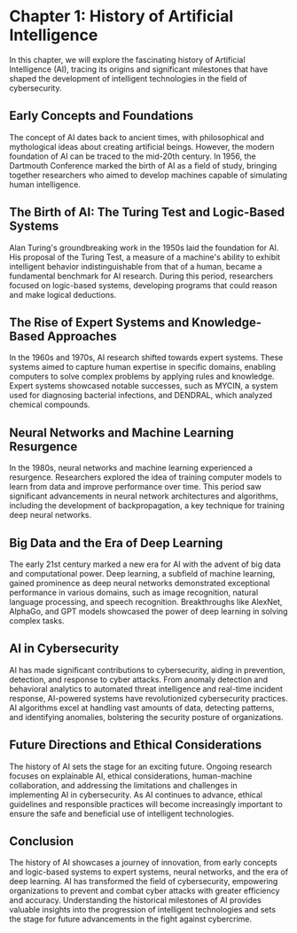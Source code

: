 Chapter 1: History of Artificial Intelligence
=============================================

In this chapter, we will explore the fascinating history of Artificial Intelligence (AI), tracing its origins and significant milestones that have shaped the development of intelligent technologies in the field of cybersecurity.

Early Concepts and Foundations
------------------------------

The concept of AI dates back to ancient times, with philosophical and mythological ideas about creating artificial beings. However, the modern foundation of AI can be traced to the mid-20th century. In 1956, the Dartmouth Conference marked the birth of AI as a field of study, bringing together researchers who aimed to develop machines capable of simulating human intelligence.

The Birth of AI: The Turing Test and Logic-Based Systems
--------------------------------------------------------

Alan Turing's groundbreaking work in the 1950s laid the foundation for AI. His proposal of the Turing Test, a measure of a machine's ability to exhibit intelligent behavior indistinguishable from that of a human, became a fundamental benchmark for AI research. During this period, researchers focused on logic-based systems, developing programs that could reason and make logical deductions.

The Rise of Expert Systems and Knowledge-Based Approaches
---------------------------------------------------------

In the 1960s and 1970s, AI research shifted towards expert systems. These systems aimed to capture human expertise in specific domains, enabling computers to solve complex problems by applying rules and knowledge. Expert systems showcased notable successes, such as MYCIN, a system used for diagnosing bacterial infections, and DENDRAL, which analyzed chemical compounds.

Neural Networks and Machine Learning Resurgence
-----------------------------------------------

In the 1980s, neural networks and machine learning experienced a resurgence. Researchers explored the idea of training computer models to learn from data and improve performance over time. This period saw significant advancements in neural network architectures and algorithms, including the development of backpropagation, a key technique for training deep neural networks.

Big Data and the Era of Deep Learning
-------------------------------------

The early 21st century marked a new era for AI with the advent of big data and computational power. Deep learning, a subfield of machine learning, gained prominence as deep neural networks demonstrated exceptional performance in various domains, such as image recognition, natural language processing, and speech recognition. Breakthroughs like AlexNet, AlphaGo, and GPT models showcased the power of deep learning in solving complex tasks.

AI in Cybersecurity
-------------------

AI has made significant contributions to cybersecurity, aiding in prevention, detection, and response to cyber attacks. From anomaly detection and behavioral analytics to automated threat intelligence and real-time incident response, AI-powered systems have revolutionized cybersecurity practices. AI algorithms excel at handling vast amounts of data, detecting patterns, and identifying anomalies, bolstering the security posture of organizations.

Future Directions and Ethical Considerations
--------------------------------------------

The history of AI sets the stage for an exciting future. Ongoing research focuses on explainable AI, ethical considerations, human-machine collaboration, and addressing the limitations and challenges in implementing AI in cybersecurity. As AI continues to advance, ethical guidelines and responsible practices will become increasingly important to ensure the safe and beneficial use of intelligent technologies.

Conclusion
----------

The history of AI showcases a journey of innovation, from early concepts and logic-based systems to expert systems, neural networks, and the era of deep learning. AI has transformed the field of cybersecurity, empowering organizations to prevent and combat cyber attacks with greater efficiency and accuracy. Understanding the historical milestones of AI provides valuable insights into the progression of intelligent technologies and sets the stage for future advancements in the fight against cybercrime.
